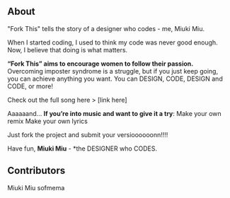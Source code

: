 ## About

"Fork This" tells the story of a designer who codes - me, Miuki Miu.

When I started coding, I used to think my code was never good enough. 
Now, I believe that doing is what matters. 

**“Fork This” aims to encourage women to follow their passion.** 
Overcoming imposter syndrome is a struggle, but if you just keep going, you can achieve anything you want. You can DESIGN, CODE, DESIGN and CODE, or more! 

Check out the full song here > [link here]

Aaaaaand... **If you’re into music and want to give it a try**:
Make your own remix 
Make your own lyrics

Just fork the project and submit your versioooooonn!!!!

Have fun, 
**Miuki Miu** - *the DESIGNER who CODES.


## Contributors
Miuki Miu
sofmema
